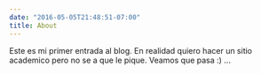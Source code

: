 ```yaml
---
date: "2016-05-05T21:48:51-07:00"
title: About
---
```


Este es mi primer entrada al blog. En realidad quiero hacer un sitio academico pero no se a que le pique. 
Veamos que pasa :)
...

